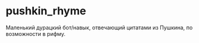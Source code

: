 # pushkin_rhyme

Маленький дурацкий бот/навык, отвечающий цитатами из Пушкина, по возможности в рифму. 